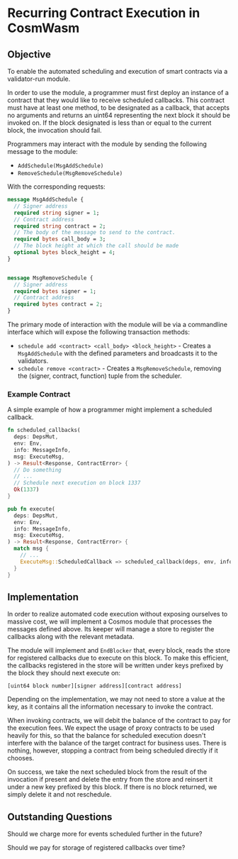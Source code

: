 # Recurring Contract Execution in CosmWasm

## Objective

To enable the automated scheduling and execution of smart contracts via a
validator-run module.

In order to use the module, a programmer must first deploy an instance of a
contract that they would like to receive scheduled callbacks. This contract
must have at least one method, to be designated as a callback, that accepts no
arguments and returns an uint64 representing the next block it should be invoked
on. If the block designated is less than or equal to the current block, the
invocation should fail.

Programmers may interact with the module by sending the following message to
the module:

- `AddSchedule(MsgAddSchedule)`
- `RemoveSchedule(MsgRemoveSchedule)`

With the corresponding requests:

```protobuf
message MsgAddSchedule {
  // Signer address
  required string signer = 1;
  // Contract address
  required string contract = 2;
  // The body of the message to send to the contract.
  required bytes call_body = 3;
  // The block height at which the call should be made
  optional bytes block_height = 4;
}


message MsgRemoveSchedule {
  // Signer address
  required bytes signer = 1;
  // Contract address
  required bytes contract = 2;
}
```

The primary mode of interaction with the module will be via a commandline
interface which will expose the following transaction methods:

- `schedule add <contract> <call_body> <block_height>` - Creates a
  `MsgAddSchedule` with the defined parameters and broadcasts it to the validators.
- `schedule remove <contract>` - Creates a
  `MsgRemoveSchedule`, removing the (signer, contract, function) tuple from the
  scheduler.

### Example Contract

A simple example of how a programmer might implement a scheduled callback.

```rust
fn scheduled_callbacks(
  deps: DepsMut,
  env: Env,
  info: MessageInfo,
  msg: ExecuteMsg,
) -> Result<Response, ContractError> {
  // Do something
  // ...
  // Schedule next execution on block 1337
  Ok(1337)
}

pub fn execute(
  deps: DepsMut,
  env: Env,
  info: MessageInfo,
  msg: ExecuteMsg,
) -> Result<Response, ContractError> {
  match msg {
    // ...
    ExecuteMsg::ScheduledCallback => scheduled_callback(deps, env, info, amount)
  }
}
```

## Implementation

In order to realize automated code execution without exposing ourselves to
massive cost, we will implement a Cosmos module that processes the messages
defined above. Its keeper will manage a store to register the callbacks along
with the relevant metadata.

The module will implement and `EndBlocker` that, every block, reads the store
for registered callbacks due to execute on this block. To make this efficient,
the callbacks registered in the store will be written under keys prefixed by the
block they should next execute on:

```
[uint64 block number][signer address][contract address]
```

Depending on the implementation, we may not need to store a value at the key,
as it contains all the information necessary to invoke the contract. 

When invoking contracts, we will debit the balance of the contract to pay for
the execution fees. We expect the usage of proxy contracts to be used heavily
for this, so that the balance for scheduled execution doesn't interfere with the
balance of the target contract for business uses. There is nothing, however,
stopping a contract from being scheduled directly if it chooses.

On success, we take the next scheduled block from the result of the invocation
if present and delete the entry from the store and reinsert it under a new key
prefixed by this block. If there is no block returned, we simply delete it and 
not reschedule.

## Outstanding Questions

Should we charge more for events scheduled further in the future?

Should we pay for storage of registered callbacks over time?
